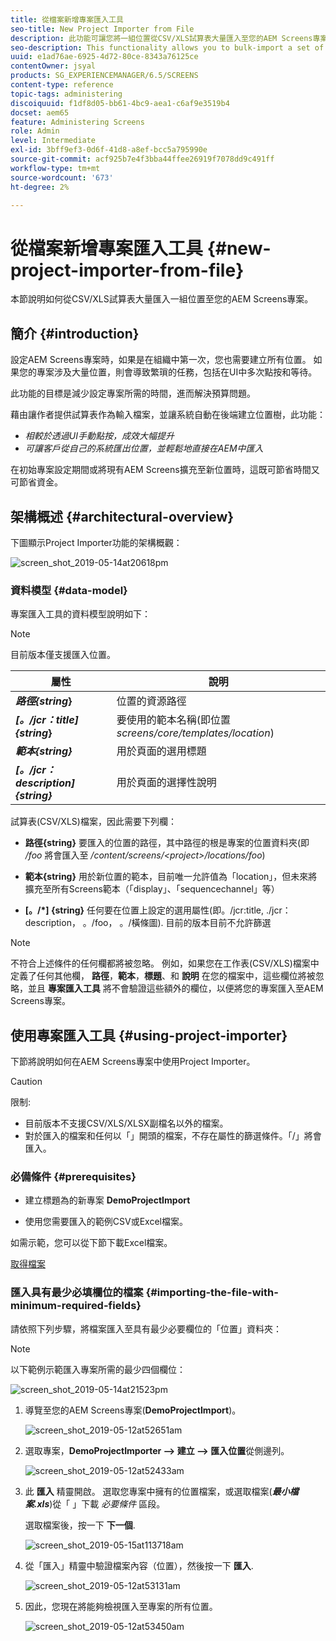 ```yaml
---
title: 從檔案新增專案匯入工具
seo-title: New Project Importer from File
description: 此功能可讓您將一組位置從CSV/XLS試算表大量匯入至您的AEM Screens專案。
seo-description: This functionality allows you to bulk-import a set of locations from a CSV/XLS spreadsheet to your AEM Screens project.
uuid: e1ad76ae-6925-4d72-80ce-8343a76125ce
contentOwner: jsyal
products: SG_EXPERIENCEMANAGER/6.5/SCREENS
content-type: reference
topic-tags: administering
discoiquuid: f1df8d05-bb61-4bc9-aea1-c6af9e3519b4
docset: aem65
feature: Administering Screens
role: Admin
level: Intermediate
exl-id: 3bff9ef3-0d6f-41d8-a8ef-bcc5a795990e
source-git-commit: acf925b7e4f3bba44ffee26919f7078dd9c491ff
workflow-type: tm+mt
source-wordcount: '673'
ht-degree: 2%

---
```


# 從檔案新增專案匯入工具 {#new-project-importer-from-file}

本節說明如何從CSV/XLS試算表大量匯入一組位置至您的AEM Screens專案。

## 簡介 {#introduction}

設定AEM Screens專案時，如果是在組織中第一次，您也需要建立所有位置。 如果您的專案涉及大量位置，則會導致繁瑣的任務，包括在UI中多次點按和等待。

此功能的目標是減少設定專案所需的時間，進而解決預算問題。

藉由讓作者提供試算表作為輸入檔案，並讓系統自動在後端建立位置樹，此功能：

* *相較於透過UI手動點按，成效大幅提升*
* *可讓客戶從自己的系統匯出位置，並輕鬆地直接在AEM中匯入*

在初始專案設定期間或將現有AEM Screens擴充至新位置時，這既可節省時間又可節省資金。

## 架構概述 {#architectural-overview}

下圖顯示Project Importer功能的架構概觀：

![screen_shot_2019-05-14at20618pm](assets/screen_shot_2019-05-14at20618pm.png)

### 資料模型 {#data-model}

專案匯入工具的資料模型說明如下：

>[!NOTE]
>
>目前版本僅支援匯入位置。

| **屬性** | **說明** |
|---|---|
| ***路徑{string*}** | 位置的資源路徑 |
| ***[。/jcr：title] {string*}** | 要使用的範本名稱(即位置 *screens/core/templates/location*) |
| ***範本{string}*** | 用於頁面的選用標題 |
| ***[。/jcr：description] {string}*** | 用於頁面的選擇性說明 |

試算表(CSV/XLS)檔案，因此需要下列欄：

* **路徑{string}** 要匯入的位置的路徑，其中路徑的根是專案的位置資料夾(即 */foo* 將會匯入至 */content/screens/&lt;project>/locations/foo*)

* **範本{string}** 用於新位置的範本，目前唯一允許值為「location」，但未來將擴充至所有Screens範本（「display」、「sequencechannel」等）
* **[。/*] {string}** 任何要在位置上設定的選用屬性(即。/jcr:title, ./jcr：description， 。/foo， 。/橫條圖). 目前的版本目前不允許篩選

>[!NOTE]
>
>不符合上述條件的任何欄都將被忽略。 例如，如果您在工作表(CSV/XLS)檔案中定義了任何其他欄， **路徑**，**範本**，**標題**、和 **說明** 在您的檔案中，這些欄位將被忽略，並且 **專案匯入工具** 將不會驗證這些額外的欄位，以便將您的專案匯入至AEM Screens專案。

## 使用專案匯入工具 {#using-project-importer}

下節將說明如何在AEM Screens專案中使用Project Importer。

>[!CAUTION]
>
>限制:
>
>* 目前版本不支援CSV/XLS/XLSX副檔名以外的檔案。
>* 對於匯入的檔案和任何以「」開頭的檔案，不存在屬性的篩選條件。「/」將會匯入。
>


### 必備條件 {#prerequisites}

* 建立標題為的新專案 **DemoProjectImport**

* 使用您需要匯入的範例CSV或Excel檔案。

如需示範，您可以從下節下載Excel檔案。

[取得檔案](assets/minimal-file.xls)

### 匯入具有最少必填欄位的檔案 {#importing-the-file-with-minimum-required-fields}

請依照下列步驟，將檔案匯入至具有最少必要欄位的「位置」資料夾：

>[!NOTE]
>
>以下範例示範匯入專案所需的最少四個欄位：

![screen_shot_2019-05-14at21523pm](assets/screen_shot_2019-05-14at21523pm.png)

1. 導覽至您的AEM Screens專案(**DemoProjectImport**)。

   ![screen_shot_2019-05-12at52651am](assets/screen_shot_2019-05-12at52651am.png)

1. 選取專案，**DemoProjectImporter **—>** 建立 **—>** 匯入位置**從側邊列。

   ![screen_shot_2019-05-12at52433am](assets/screen_shot_2019-05-12at52433am.png)

1. 此 **匯入** 精靈開啟。 選取您專案中擁有的位置檔案，或選取檔案(***最小檔案.xls***)從「 」下載 *必要條件* 區段。

   選取檔案後，按一下 **下一個**.

   ![screen_shot_2019-05-15at113718am](assets/screen_shot_2019-05-15at113718am.png)

1. 從「匯入」精靈中驗證檔案內容（位置），然後按一下 **匯入**.

   ![screen_shot_2019-05-12at53131am](assets/screen_shot_2019-05-12at53131am.png)

1. 因此，您現在將能夠檢視匯入至專案的所有位置。

   ![screen_shot_2019-05-12at53450am](assets/screen_shot_2019-05-12at53450am.png)
